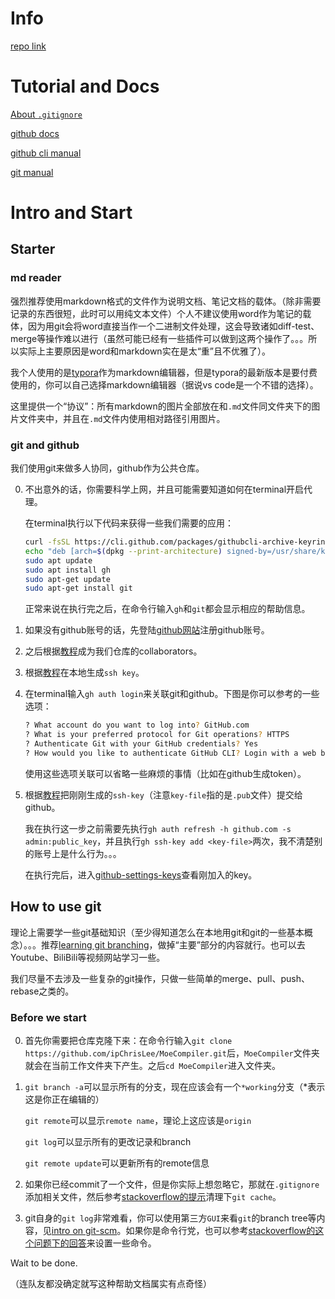 # Info

[repo link](https://github.com/ipChrisLee/MoeCompiler)



# Tutorial and Docs

[About `.gitignore`](https://git-scm.com/docs/gitignore)

[github docs](https://git-scm.com/docs/gitignore)

[github cli manual](https://cli.github.com/manual/)

[git manual](https://git-scm.com/docs/user-manual)



# Intro and Start

## Starter

### md reader

强烈推荐使用markdown格式的文件作为说明文档、笔记文档的载体。（除非需要记录的东西很短，此时可以用纯文本文件）个人不建议使用word作为笔记的载体，因为用git会将word直接当作一个二进制文件处理，这会导致诸如diff-test、merge等操作难以进行（虽然可能已经有一些插件可以做到这两个操作了。。。所以实际上主要原因是word和markdown实在是太“重”且不优雅了）。

我个人使用的是[typora](https://typora.io)作为markdown编辑器，但是typora的最新版本是要付费使用的，你可以自己选择markdown编辑器（据说vs code是一个不错的选择）。

这里提供一个“协议”：所有markdown的图片全部放在和`.md`文件同文件夹下的图片文件夹中，并且在`.md`文件内使用相对路径引用图片。



### git and github

我们使用git来做多人协同，github作为公共仓库。

0. 不出意外的话，你需要科学上网，并且可能需要知道如何在terminal开启代理。

    在terminal执行以下代码来获得一些我们需要的应用：

    ```sh
    curl -fsSL https://cli.github.com/packages/githubcli-archive-keyring.gpg | sudo dd of=/usr/share/keyrings/githubcli-archive-keyring.gpg
    echo "deb [arch=$(dpkg --print-architecture) signed-by=/usr/share/keyrings/githubcli-archive-keyring.gpg] https://cli.github.com/packages stable main" | sudo tee /etc/apt/sources.list.d/github-cli.list > /dev/null
    sudo apt update
    sudo apt install gh
    sudo apt-get update
    sudo apt-get install git
    ```

    正常来说在执行完之后，在命令行输入`gh`和`git`都会显示相应的帮助信息。

1. 如果没有github账号的话，先登陆[github网站](https://github.com)注册github账号。

2. 之后根据[教程](https://medium.com/@jonathanmines/the-ultimate-github-collaboration-guide-df816e98fb67)成为我们仓库的collaborators。

3. 根据[教程](https://docs.github.com/en/authentication/connecting-to-github-with-ssh/generating-a-new-ssh-key-and-adding-it-to-the-ssh-agent)在本地生成`ssh key`。

4. 在terminal输入`gh auth login`来关联git和github。下图是你可以参考的一些选项：

    ```sh
    ? What account do you want to log into? GitHub.com
    ? What is your preferred protocol for Git operations? HTTPS
    ? Authenticate Git with your GitHub credentials? Yes
    ? How would you like to authenticate GitHub CLI? Login with a web browser
    ```

    使用这些选项关联可以省略一些麻烦的事情（比如在github生成token）。

5. 根据[教程](https://docs.github.com/en/authentication/connecting-to-github-with-ssh/adding-a-new-ssh-key-to-your-github-account)把刚刚生成的`ssh-key`（注意`key-file`指的是`.pub`文件）提交给github。

    我在执行这一步之前需要先执行`gh auth refresh -h github.com -s admin:public_key`，并且执行`gh ssh-key add <key-file>`两次，我不清楚别的账号上是什么行为。。。

    在执行完后，进入[github-settings-keys](https://github.com/settings/keys)查看刚加入的key。



## How to use git

理论上需要学一些git基础知识（至少得知道怎么在本地用git和git的一些基本概念）。。。推荐[learning git branching](https://learngitbranching.js.org/?locale=zh_CN)，做掉“主要”部分的内容就行。也可以去Youtube、BiliBili等视频网站学习一些。

我们尽量不去涉及一些复杂的git操作，只做一些简单的merge、pull、push、rebase之类的。



### Before we start

0. 首先你需要把仓库克隆下来：在命令行输入`git clone https://github.com/ipChrisLee/MoeCompiler.git`后，`MoeCompiler`文件夹就会在当前工作文件夹下产生。之后`cd MoeCompiler`进入文件夹。

1. `git branch -a`可以显示所有的分支，现在应该会有一个`*working`分支（*表示这是你正在编辑的）

    `git remote`可以显示`remote name`，理论上这应该是`origin`

    `git log`可以显示所有的更改记录和branch

    `git remote update`可以更新所有的remote信息

2. 如果你已经commit了一个文件，但是你实际上想忽略它，那就在`.gitignore`添加相关文件，然后参考[stackoverflow的提示](https://stackoverflow.com/questions/29276283/remove-files-from-remote-branch-in-git)清理下`git cache`。

3. git自身的`git log`非常难看，你可以使用第三方`GUI`来看`git`的branch tree等内容，见[intro on git-scm](https://git-scm.com/download/gui/linux)。如果你是命令行党，也可以参考[stackoverflow的这个问题下的回答](https://stackoverflow.com/questions/1057564/pretty-git-branch-graphs)来设置一些命令。

Wait to be done.

（连队友都没确定就写这种帮助文档属实有点奇怪）







